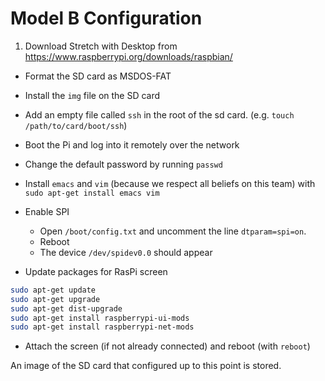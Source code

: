 Model B Configuration
=====================

1. Download Stretch with Desktop from
https://www.raspberrypi.org/downloads/raspbian/

- Format the SD card as MSDOS-FAT

- Install the `img` file on the SD card

- Add an empty file called `ssh` in the root of the sd card.
(e.g. `touch /path/to/card/boot/ssh`)

- Boot the Pi and log into it remotely over the network

- Change the default password by running `passwd`

- Install `emacs` and `vim` (because we respect all beliefs on this team)
  with `sudo apt-get install emacs vim`

- Enable SPI
  - Open `/boot/config.txt` and uncomment the line `dtparam=spi=on`.
  - Reboot
  - The device `/dev/spidev0.0` should appear

- Update packages for RasPi screen
```bash
sudo apt-get update
sudo apt-get upgrade
sudo apt-get dist-upgrade
sudo apt-get install raspberrypi-ui-mods
sudo apt-get install raspberrypi-net-mods
```

- Attach the screen (if not already connected) and reboot (with `reboot`)

An image of the SD card that configured up to this point is stored.
